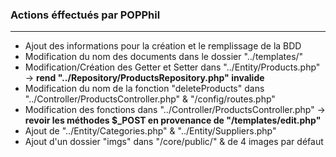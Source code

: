 ### Actions éffectués par POPPhil

---

- Ajout des informations pour la création et le remplissage de la BDD
- Modification du nom des documents dans le dossier "../templates/"
- Modification/Création des Getter et Setter dans "../Entity/Products.php" -> **rend "../Repository/ProductsRepository.php" invalide**
- Modification du nom de la fonction "deleteProducts" dans "../Controller/ProductsController.php" & "/config/routes.php"
- Modification des fonctions dans "../Controller/ProductsController.php" -> **revoir les méthodes $_POST en provenance de "/templates/edit.php"** 
- Ajout de "../Entity/Categories.php" & "../Entity/Suppliers.php"
- Ajout d'un dossier "imgs" dans "/core/public/" & de 4 images par défaut
